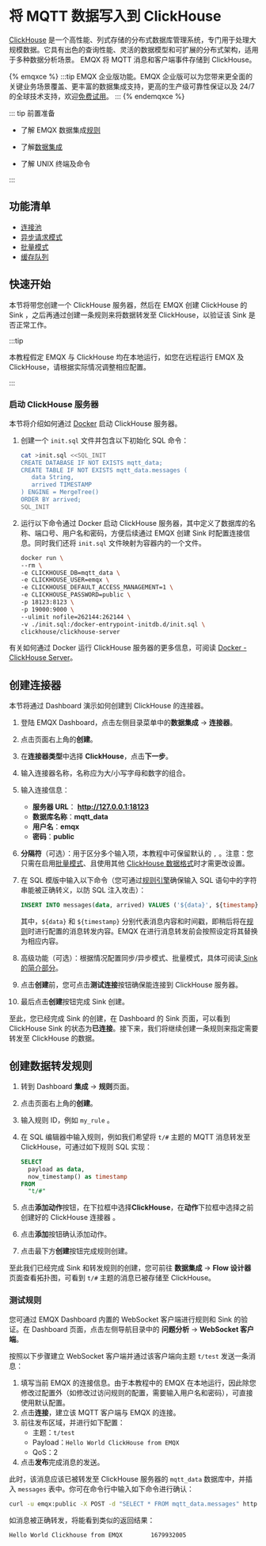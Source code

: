 # 将 MQTT 数据写入到 ClickHouse

[ClickHouse](https://clickhouse.com/) 是一个高性能、列式存储的分布式数据库管理系统，专门用于处理大规模数据。它具有出色的查询性能、灵活的数据模型和可扩展的分布式架构，适用于多种数据分析场景。
EMQX 将 MQTT 消息和客户端事件存储到 ClickHouse。

{% emqxce %}
:::tip
EMQX 企业版功能。EMQX 企业版可以为您带来更全面的关键业务场景覆盖、更丰富的数据集成支持，更高的生产级可靠性保证以及 24/7 的全球技术支持，欢迎[免费试用](https://www.emqx.com/zh/try?product=enterprise)。
:::
{% endemqxce %}

::: tip 前置准备

- 了解 EMQX 数据集成[规则](./rules.md)

- 了解[数据集成](./data-bridges.md)

- 了解 UNIX 终端及命令

:::

## 功能清单

- [连接池](./data-bridges.md#连接池)
- [异步请求模式](./data-bridges.md)
- [批量模式](./data-bridges.md)
- [缓存队列](./data-bridges.md)

## 快速开始

本节将带您创建一个 ClickHouse 服务器，然后在 EMQX 创建 ClickHouse 的 Sink ，之后再通过创建一条规则来将数据转发至 ClickHouse，以验证该 Sink 是否正常工作。

:::tip

本教程假定 EMQX 与 ClickHouse 均在本地运行，如您在远程运行 EMQX 及 ClickHouse，请根据实际情况调整相应配置。

:::

### 启动 ClickHouse 服务器

本节将介绍如何通过 [Docker](https://www.docker.com/) 启动 ClickHouse 服务器。

1. 创建一个 `init.sql` 文件并包含以下初始化 SQL 命令：

   ```bash
   cat >init.sql <<SQL_INIT
   CREATE DATABASE IF NOT EXISTS mqtt_data;
   CREATE TABLE IF NOT EXISTS mqtt_data.messages (
      data String,
      arrived TIMESTAMP
   ) ENGINE = MergeTree()
   ORDER BY arrived;
   SQL_INIT
   ```

2. 运行以下命令通过 Docker 启动 ClickHouse 服务器，其中定义了数据库的名称、端口号、用户名和密码，方便后续通过 EMQX 创建 Sink 时配置连接信息。同时我们还将 `init.sql` 文件映射为容器内的一个文件。

   ```bash
   docker run \
   --rm \
   -e CLICKHOUSE_DB=mqtt_data \
   -e CLICKHOUSE_USER=emqx \
   -e CLICKHOUSE_DEFAULT_ACCESS_MANAGEMENT=1 \
   -e CLICKHOUSE_PASSWORD=public \
   -p 18123:8123 \
   -p 19000:9000 \
   --ulimit nofile=262144:262144 \
   -v ./init.sql:/docker-entrypoint-initdb.d/init.sql \
   clickhouse/clickhouse-server
   ```

有关如何通过 Docker 运行 ClickHouse 服务器的更多信息，可阅读 [Docker - ClickHouse Server](https://hub.docker.com/r/clickhouse/clickhouse-server)。

## 创建连接器

本节将通过 Dashboard 演示如何创建到 ClickHouse 的连接器。

1. 登陆 EMQX Dashboard，点击左侧目录菜单中的**数据集成** -> **连接器**。

2. 点击页面右上角的**创建**。

3. 在**连接器类型**中选择 **ClickHouse**，点击**下一步**。

4. 输入连接器名称，名称应为大/小写字母和数字的组合。

5. 输入连接信息：

   - **服务器 URL**： **http://127.0.0.1:18123**
   - **数据库名称**：**mqtt_data**
   - **用户名**：**emqx**
   - **密码**：**public**

6. **分隔符**（可选）：用于区分多个输入项，本教程中可保留默认的 `,` 。注意：您只需在启用[批量模式](./data-bridges.md)、且使用其他 [ClickHouse 数据格式](https://clickhouse.com/docs/en/sql-reference/statements/insert-into)时才需更改设置。
7. 在 SQL 模版中输入以下命令（您可通过[规则引擎](./rules.md)确保输入 SQL 语句中的字符串能被正确转义，以防 SQL 注入攻击）：

   ```sql
   INSERT INTO messages(data, arrived) VALUES ('${data}', ${timestamp})
   ```

   其中，`${data}` 和 `${timestamp}` 分别代表消息内容和时间戳，即稍后将在[规则](#创建数据转发规则)时进行配置的消息转发内容。EMQX 在进行消息转发前会按照设定将其替换为相应内容。

8. 高级功能（可选）：根据情况配置同步/异步模式、批量模式，具体可阅读[ Sink 的简介部分](./data-bridges.md)。

9. 点击**创建**前，您可点击**测试连接**按钮确保能连接到 ClickHouse 服务器。

10. 最后点击**创建**按钮完成 Sink 创建。

至此，您已经完成 Sink 的创建，在 Dashboard 的 Sink 页面，可以看到 ClickHouse Sink 的状态为**已连接**。接下来，我们将继续创建一条规则来指定需要转发至 ClickHouse 的数据。

## 创建数据转发规则

1. 转到 Dashboard **集成** -> **规则**页面。

2. 点击页面右上角的**创建**。

3. 输入规则 ID，例如 `my_rule` 。

4. 在 SQL 编辑器中输入规则，例如我们希望将 `t/#` 主题的 MQTT 消息转发至 ClickHouse，可通过如下规则 SQL 实现：

   ```sql
   SELECT
     payload as data,
     now_timestamp() as timestamp
   FROM
     "t/#"
   ```

5. 点击**添加动作**按钮，在下拉框中选择**ClickHouse**，在**动作**下拉框中选择之前创建好的 ClickHouse 连接器 。

6. 点击**添加**按钮确认添加动作。
7. 点击最下方**创建**按钮完成规则创建。

至此我们已经完成 Sink 和转发规则的创建，您可前往 **数据集成** -> **Flow 设计器** 页面查看拓扑图，可看到 `t/#` 主题的消息已被存储至 ClickHouse。

### 测试规则

您可通过 EMQX Dashboard 内置的 WebSocket 客户端进行规则和 Sink 的验证。在 Dashboard 页面，点击左侧导航目录中的 **问题分析** -> **WebSocket 客户端**。

按照以下步骤建立 WebSocket 客户端并通过该客户端向主题 `t/test` 发送一条消息：

1. 填写当前 EMQX 的连接信息。由于本教程中的 EMQX 在本地运行，因此除您修改过配置外（如修改过访问规则的配置，需要输入用户名和密码），可直接使用默认配置。
2. 点击**连接**，建立该 MQTT 客户端与 EMQX 的连接。
3. 前往发布区域，并进行如下配置：
   - 主题：`t/test`
   - Payload：`Hello World ClickHouse from EMQX`
   - QoS：2
4. 点击**发布**完成消息的发送。

此时，该消息应该已被转发至 ClickHouse 服务器的 `mqtt_data` 数据库中，并插入 `messages` 表中。你可在命令行中输入如下命令进行确认：

```bash
curl -u emqx:public -X POST -d "SELECT * FROM mqtt_data.messages" http://localhost:18123
```

如消息被正确转发，将能看到类似的返回结果：

```bash
Hello World Clickhouse from EMQX        1679932005
```
